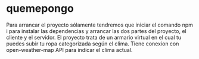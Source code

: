 # quemepongo
Para arrancar el proyecto sólamente tendremos que iniciar el comando npm i para instalar las dependencias y arrancar las dos partes del proyecto, el cliente y el servidor.
El proyecto trata de un armario virtual en el cual tu puedes subir tu ropa categorizada según el clima. Tiene conexion con open-weather-map API para indicar el clima actual.
